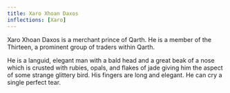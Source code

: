 ```yaml
---
title: Xaro Xhoan Daxos
inflections: [Xaro]
---
```


Xaro Xhoan Daxos is a merchant prince of Qarth. He is a member of the Thirteen, a prominent group of traders within Qarth.

He is a languid, elegant man with a bald head and a great beak of a nose which is crusted with rubies, opals, and flakes of jade giving him the aspect of some strange glittery bird. His fingers are long and elegant. He can cry a single perfect tear. 


